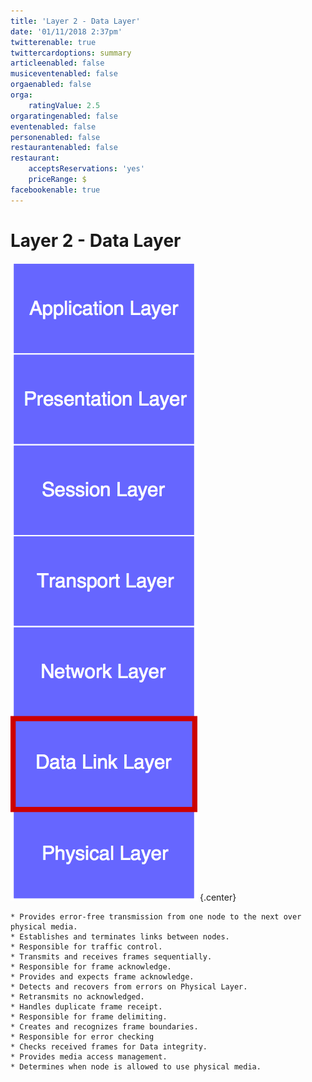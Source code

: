 ```yaml
---
title: 'Layer 2 - Data Layer'
date: '01/11/2018 2:37pm'
twitterenable: true
twittercardoptions: summary
articleenabled: false
musiceventenabled: false
orgaenabled: false
orga:
    ratingValue: 2.5
orgaratingenabled: false
eventenabled: false
personenabled: false
restaurantenabled: false
restaurant:
    acceptsReservations: 'yes'
    priceRange: $
facebookenable: true
---
```


# <a href="/network/foundations-of-networking-networking-basics/3-osi-model" class="nav-button transform"><span></span></a>Layer 2 - Data Layer

![](layer-2-osi.png?cropResize=500,500)   {.center}

```
* Provides error-free transmission from one node to the next over physical media.
* Establishes and terminates links between nodes.
* Responsible for traffic control.
* Transmits and receives frames sequentially.
* Responsible for frame acknowledge.
* Provides and expects frame acknowledge.
* Detects and recovers from errors on Physical Layer.
* Retransmits no acknowledged.
* Handles duplicate frame receipt.
* Responsible for frame delimiting.
* Creates and recognizes frame boundaries.
* Responsible for error checking
* Checks received frames for Data integrity.
* Provides media access management.
* Determines when node is allowed to use physical media.
```